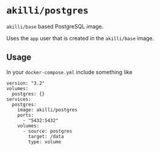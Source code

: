 # `akilli/postgres`

`akilli/base` based PostgreSQL image.

Uses the `app` user that is created in the `akilli/base` image.

## Usage

In your `docker-compose.yml` include something like

    version: "3.2"
    volumes:
      postgres: {}
    services:
      postgres:
        image: akilli/postgres
        ports:
          - "5432:5432"
        volumes:
          - source: postgres
            target: /data
            type: volume

